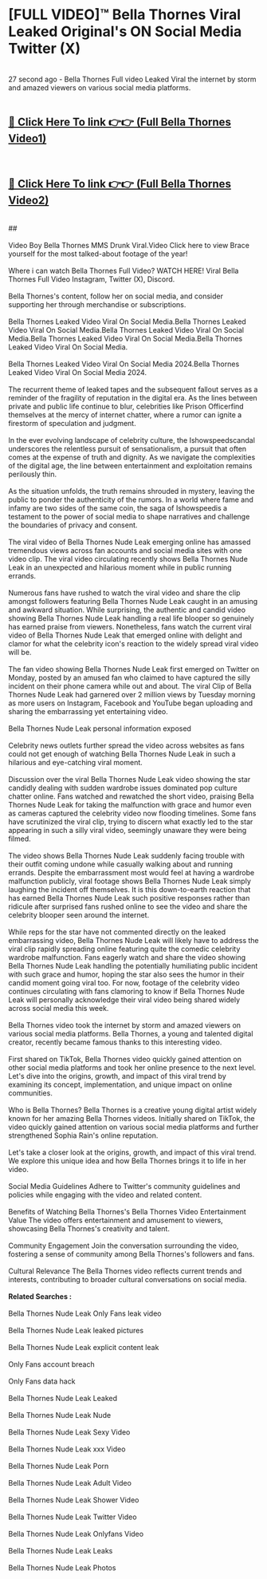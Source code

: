 # [FULL VIDEO]™ Bella Thornes Viral Leaked Original's ON Social Media Twitter (X) <br>
<br>
27 second ago - Bella Thornes Full video Leaked Viral the internet by storm and amazed viewers on various social media platforms.<br>

 <br>

##  <a href="https://play.123hd.live?title=Full Bella_Thornes&ref=git">🔴 Click Here To link 👉👉 (Full Bella Thornes Video1)</a><br>
  <br>

##  <a href="https://play.123hd.live?title=Full Bella_Thornes&ref=git">🔴 Click Here To link 👉👉 (Full Bella Thornes Video2)</a><br>
  <br>
  ##


  <br>

  <br>
Video Boy Bella Thornes MMS Drunk Viral.Video Click here to view Brace yourself for the most talked-about footage of the year!
<br><br>
Where i can watch Bella Thornes Full Video? WATCH HERE! Viral Bella Thornes Full Video Instagram, Twitter (X), Discord.
<br><br>
Bella Thornes's content, follow her on social media, and consider supporting her through merchandise or subscriptions.
<br><br>
Bella Thornes Leaked Video Viral On Social Media.Bella Thornes Leaked Video Viral On Social Media.Bella Thornes Leaked Video Viral On Social Media.Bella Thornes Leaked Video Viral On Social Media.Bella Thornes Leaked Video Viral On Social Media.
<br><br>
Bella Thornes Leaked Video Viral On Social Media 2024.Bella Thornes Leaked Video Viral On Social Media 2024.
<br><br>
The recurrent theme of leaked tapes and the subsequent fallout serves as a reminder of the fragility of reputation in the digital era. As the lines between private and public life continue to blur, celebrities like Prison Officerfind themselves at the mercy of internet chatter, where a rumor can ignite a firestorm of speculation and judgment.
<br><br>
In the ever evolving landscape of celebrity culture, the Ishowspeedscandal underscores the relentless pursuit of sensationalism, a pursuit that often comes at the expense of truth and dignity. As we navigate the complexities of the digital age, the line between entertainment and exploitation remains perilously thin.
<br><br>
As the situation unfolds, the truth remains shrouded in mystery, leaving the public to ponder the authenticity of the rumors. In a world where fame and infamy are two sides of the same coin, the saga of Ishowspeedis a testament to the power of social media to shape narratives and challenge the boundaries of privacy and consent.
<br><br>
The viral video of Bella Thornes Nude Leak emerging online has amassed tremendous views across fan accounts and social media sites with one video clip. The viral video circulating recently shows Bella Thornes Nude Leak in an unexpected and hilarious moment while in public running errands.
<br><br>
Numerous fans have rushed to watch the viral video and share the clip amongst followers featuring Bella Thornes Nude Leak caught in an amusing and awkward situation. While surprising, the authentic and candid video showing Bella Thornes Nude Leak handling a real life blooper so genuinely has earned praise from viewers. Nonetheless, fans watch the current viral video of Bella Thornes Nude Leak that emerged online with delight and clamor for what the celebrity icon's reaction to the widely spread viral video will be.
<br><br>
The fan video showing Bella Thornes Nude Leak first emerged on Twitter on Monday, posted by an amused fan who claimed to have captured the silly incident on their phone camera while out and about. The viral Clip of Bella Thornes Nude Leak had garnered over 2 million views by Tuesday morning as more users on Instagram, Facebook and YouTube began uploading and sharing the embarrassing yet entertaining video.
<br><br>
Bella Thornes Nude Leak personal information exposed
<br><br>
Celebrity news outlets further spread the video across websites as fans could not get enough of watching Bella Thornes Nude Leak in such a hilarious and eye-catching viral moment.
<br><br>
Discussion over the viral Bella Thornes Nude Leak video showing the star candidly dealing with sudden wardrobe issues dominated pop culture chatter online. Fans watched and rewatched the short video, praising Bella Thornes Nude Leak for taking the malfunction with grace and humor even as cameras captured the celebrity video now flooding timelines. Some fans have scrutinized the viral clip, trying to discern what exactly led to the star appearing in such a silly viral video, seemingly unaware they were being filmed.
<br><br>
The video shows Bella Thornes Nude Leak suddenly facing trouble with their outfit coming undone while casually walking about and running errands. Despite the embarrassment most would feel at having a wardrobe malfunction publicly, viral footage shows Bella Thornes Nude Leak simply laughing the incident off themselves. It is this down-to-earth reaction that has earned Bella Thornes Nude Leak such positive responses rather than ridicule after surprised fans rushed online to see the video and share the celebrity blooper seen around the internet.
<br><br>
While reps for the star have not commented directly on the leaked embarrassing video, Bella Thornes Nude Leak will likely have to address the viral clip rapidly spreading online featuring quite the comedic celebrity wardrobe malfunction. Fans eagerly watch and share the video showing Bella Thornes Nude Leak handling the potentially humiliating public incident with such grace and humor, hoping the star also sees the humor in their candid moment going viral too. For now, footage of the celebrity video continues circulating with fans clamoring to know if Bella Thornes Nude Leak will personally acknowledge their viral video being shared widely across social media this week.
<br><br>
Bella Thornes video took the internet by storm and amazed viewers on various social media platforms. Bella Thornes, a young and talented digital creator, recently became famous thanks to this interesting video.
<br><br>
First shared on TikTok, Bella Thornes video quickly gained attention on other social media platforms and took her online presence to the next level. Let's dive into the origins, growth, and impact of this viral trend by examining its concept, implementation, and unique impact on online communities.
<br><br>
Who is Bella Thornes? Bella Thornes is a creative young digital artist widely known for her amazing Bella Thornes videos. Initially shared on TikTok, the video quickly gained attention on various social media platforms and further strengthened Sophia Rain's online reputation.
<br><br>
Let's take a closer look at the origins, growth, and impact of this viral trend. We explore this unique idea and how Bella Thornes brings it to life in her video.
<br><br>
Social Media Guidelines Adhere to Twitter's community guidelines and policies while engaging with the video and related content.
<br><br>
Benefits of Watching Bella Thornes's Bella Thornes Video Entertainment Value The video offers entertainment and amusement to viewers, showcasing Bella Thornes's creativity and talent.
<br><br>
Community Engagement Join the conversation surrounding the video, fostering a sense of community among Bella Thornes's followers and fans.
<br><br>
Cultural Relevance The Bella Thornes video reflects current trends and interests, contributing to broader cultural conversations on social media.
<br><br>
<strong>Related Searches :</strong>
<br><br>
Bella Thornes Nude Leak Only Fans leak video
<br><br>
Bella Thornes Nude Leak leaked pictures
<br><br>
Bella Thornes Nude Leak explicit content leak
<br><br>
Only Fans account breach
<br><br>
Only Fans data hack
<br><br>
Bella Thornes Nude Leak Leaked
<br><br>
Bella Thornes Nude Leak Nude
<br><br>
Bella Thornes Nude Leak Sexy Video
<br><br>
Bella Thornes Nude Leak xxx Video
<br><br>
Bella Thornes Nude Leak Porn
<br><br>
Bella Thornes Nude Leak Adult Video
<br><br>
Bella Thornes Nude Leak Shower Video
<br><br>
Bella Thornes Nude Leak Twitter Video
<br><br>
Bella Thornes Nude Leak Onlyfans Video
<br><br>
Bella Thornes Nude Leak Leaks
<br><br>
Bella Thornes Nude Leak Photos